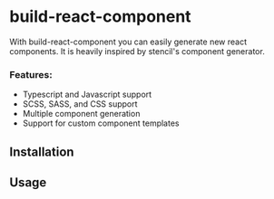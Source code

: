 # build-react-component

With build-react-component you can easily generate new react components. It is heavily inspired by stencil's
component generator.

### Features:
- Typescript and Javascript support
- SCSS, SASS, and CSS support
- Multiple component generation
- Support for custom component templates
 
## Installation

## Usage